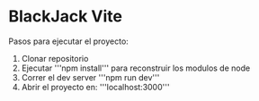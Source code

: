# BlackJack Vite

Pasos para ejecutar el proyecto:

1. Clonar repositorio
2. Ejecutar '''npm install''' para reconstruir los modulos de node
3. Correr el dev server '''npm run dev'''
4. Abrir el proyecto en: '''localhost:3000'''
